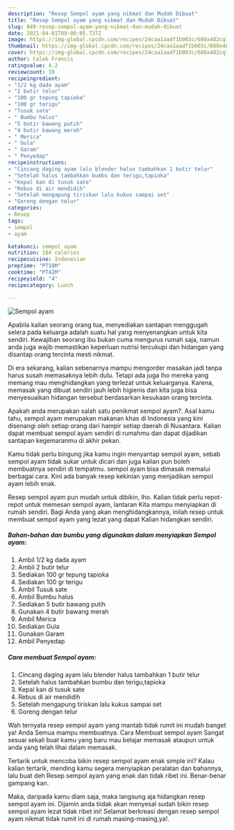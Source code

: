 ```yaml
---
description: "Resep Sempol ayam yang nikmat dan Mudah Dibuat"
title: "Resep Sempol ayam yang nikmat dan Mudah Dibuat"
slug: 849-resep-sempol-ayam-yang-nikmat-dan-mudah-dibuat
date: 2021-04-01T09:08:05.737Z
image: https://img-global.cpcdn.com/recipes/24caa1aadf1b003c/680x482cq70/sempol-ayam-foto-resep-utama.jpg
thumbnail: https://img-global.cpcdn.com/recipes/24caa1aadf1b003c/680x482cq70/sempol-ayam-foto-resep-utama.jpg
cover: https://img-global.cpcdn.com/recipes/24caa1aadf1b003c/680x482cq70/sempol-ayam-foto-resep-utama.jpg
author: Caleb Francis
ratingvalue: 4.2
reviewcount: 10
recipeingredient:
- "1/2 kg dada ayam"
- "2 butir telur"
- "100 gr tepung tapioka"
- "100 gr terigu"
- "Tusuk sate"
- " Bumbu halus"
- "5 butir bawang putih"
- "4 butir bawang merah"
- " Merica"
- " Gula"
- " Garam"
- " Penyedap"
recipeinstructions:
- "Cincang daging ayam lalu blender halus tambahkan 1 butir telur"
- "Setelah halus tambahkan bumbu dan terigu,tapioka"
- "Kepal kan di tusuk sate"
- "Rebus di air mendidih"
- "Setelah mengapung tiriskan lalu kukus sampai set"
- "Goreng dengan telur"
categories:
- Resep
tags:
- sempol
- ayam

katakunci: sempol ayam 
nutrition: 184 calories
recipecuisine: Indonesian
preptime: "PT18M"
cooktime: "PT42M"
recipeyield: "4"
recipecategory: Lunch

---
```



![Sempol ayam](https://img-global.cpcdn.com/recipes/24caa1aadf1b003c/680x482cq70/sempol-ayam-foto-resep-utama.jpg)

Apabila kalian seorang orang tua, menyediakan santapan menggugah selera pada keluarga adalah suatu hal yang menyenangkan untuk kita sendiri. Kewajiban seorang ibu bukan cuma mengurus rumah saja, namun anda juga wajib memastikan keperluan nutrisi tercukupi dan hidangan yang disantap orang tercinta mesti nikmat.

Di era  sekarang, kalian sebenarnya mampu mengorder masakan jadi tanpa harus susah memasaknya lebih dulu. Tetapi ada juga lho mereka yang memang mau menghidangkan yang terlezat untuk keluarganya. Karena, memasak yang dibuat sendiri jauh lebih higienis dan kita juga bisa menyesuaikan hidangan tersebut berdasarkan kesukaan orang tercinta. 



Apakah anda merupakan salah satu penikmat sempol ayam?. Asal kamu tahu, sempol ayam merupakan makanan khas di Indonesia yang kini disenangi oleh setiap orang dari hampir setiap daerah di Nusantara. Kalian dapat membuat sempol ayam sendiri di rumahmu dan dapat dijadikan santapan kegemaranmu di akhir pekan.

Kamu tidak perlu bingung jika kamu ingin menyantap sempol ayam, sebab sempol ayam tidak sukar untuk dicari dan juga kalian pun boleh membuatnya sendiri di tempatmu. sempol ayam bisa dimasak memalui berbagai cara. Kini ada banyak resep kekinian yang menjadikan sempol ayam lebih enak.

Resep sempol ayam pun mudah untuk dibikin, lho. Kalian tidak perlu repot-repot untuk memesan sempol ayam, lantaran Kita mampu menyiapkan di rumah sendiri. Bagi Anda yang akan menghidangkannya, inilah resep untuk membuat sempol ayam yang lezat yang dapat Kalian hidangkan sendiri.

<!--inarticleads1-->

##### Bahan-bahan dan bumbu yang digunakan dalam menyiapkan Sempol ayam:

1. Ambil 1/2 kg dada ayam
1. Ambil 2 butir telur
1. Sediakan 100 gr tepung tapioka
1. Sediakan 100 gr terigu
1. Ambil Tusuk sate
1. Ambil  Bumbu halus
1. Sediakan 5 butir bawang putih
1. Gunakan 4 butir bawang merah
1. Ambil  Merica
1. Sediakan  Gula
1. Gunakan  Garam
1. Ambil  Penyedap




<!--inarticleads2-->

##### Cara membuat Sempol ayam:

1. Cincang daging ayam lalu blender halus tambahkan 1 butir telur
1. Setelah halus tambahkan bumbu dan terigu,tapioka
1. Kepal kan di tusuk sate
1. Rebus di air mendidih
1. Setelah mengapung tiriskan lalu kukus sampai set
1. Goreng dengan telur




Wah ternyata resep sempol ayam yang mantab tidak rumit ini mudah banget ya! Anda Semua mampu membuatnya. Cara Membuat sempol ayam Sangat sesuai sekali buat kamu yang baru mau belajar memasak ataupun untuk anda yang telah lihai dalam memasak.

Tertarik untuk mencoba bikin resep sempol ayam enak simple ini? Kalau kalian tertarik, mending kamu segera menyiapkan peralatan dan bahannya, lalu buat deh Resep sempol ayam yang enak dan tidak ribet ini. Benar-benar gampang kan. 

Maka, daripada kamu diam saja, maka langsung aja hidangkan resep sempol ayam ini. Dijamin anda tiidak akan menyesal sudah bikin resep sempol ayam lezat tidak ribet ini! Selamat berkreasi dengan resep sempol ayam nikmat tidak rumit ini di rumah masing-masing,ya!.

